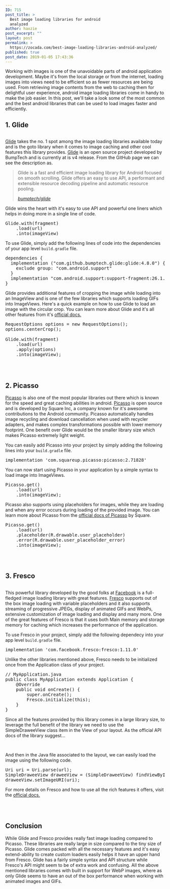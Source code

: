 ```yaml
---
ID: 715
post_title: >
  Best image loading libraries for android
  analyzed
author: haxzie
post_excerpt: ""
layout: post
permalink: >
  https://zocada.com/best-image-loading-libraries-android-analyzed/
published: true
post_date: 2019-01-05 17:43:36
---
```

<p>Working with images is one of the unavoidable parts of android application development. Maybe it's from the local storage or from the internet, loading images into views need to be efficient so as fewer resources are being used. From retrieving image contents from the web to caching them for delightful user experience, android image loading libraries come in handy to make the job easier. In this post, we'll take a look some of the most common and the best android libraries that can be used to load images faster and efficiently.</p>

<!-- wp:heading -->
<h2>1. Glide</h2>
<!-- /wp:heading -->

<!-- wp:image {"id":752} -->
<figure class="wp-block-image"><img src="https://zocada.com/wp-content/uploads/2019/01/glide_logo.png" alt="" class="wp-image-752"/></figure>
<!-- /wp:image -->

<!-- wp:paragraph -->
<p><a href="https://github.com/bumptech/glide">Glide</a> takes the no. 1 spot among the image loading libraries available today and is the <g class="gr_ gr_3 gr-alert gr_spell gr_inline_cards gr_run_anim ContextualSpelling ins-del" id="3" data-gr-id="3">goto</g> library when it comes to image caching and other cool features this library provides. <a href="https://bumptech.github.io/glide/">Glide</a> is an open source project developed by BumpTech and is currently at is v4 release. From the GitHub <g class="gr_ gr_110 gr-alert gr_gramm gr_inline_cards gr_run_anim Punctuation only-ins replaceWithoutSep" id="110" data-gr-id="110">page</g> we can see the description as.</p>
<!-- /wp:paragraph -->

<!-- wp:quote -->
<blockquote class="wp-block-quote"><p>Glide is a fast and efficient image loading library for Android focused on smooth scrolling. Glide offers an easy to use API, a performant and extensible resource decoding pipeline and automatic resource pooling.</p><cite><a href="https://bumptech.github.io/glide/">bumptech/glide</a></cite></blockquote>
<!-- /wp:quote -->

<!-- wp:paragraph -->
<p>Glide wins the heart with it's easy to use API and powerful one liners which helps in doing more in a single line of code.</p>
<!-- /wp:paragraph -->

<!-- wp:html -->
<pre class="EnlighterJSRAW" data-enlighter-language="java">Glide.with(fragment)
    .load(url)
    .into(imageView)
</pre>
<!-- /wp:html -->

<!-- wp:paragraph -->
<p>To use Glide, simply add the following lines of code into the dependencies of your app <g class="gr_ gr_4 gr-alert gr_gramm gr_inline_cards gr_disable_anim_appear Style multiReplace" id="4" data-gr-id="4">level </g><code>build.gradle</code><g class="gr_ gr_4 gr-alert gr_gramm gr_inline_cards gr_disable_anim_appear Style multiReplace" id="4" data-gr-id="4"> file</g>.</p>
<!-- /wp:paragraph -->

<!-- wp:html -->
<pre class="EnlighterJSRAW" data-enlighter-language="java">dependencies {
  implementation ("com.github.bumptech.glide:glide:4.8.0") {
    exclude group: "com.android.support"
  }
  implementation "com.android.support:support-fragment:26.1.0"
}
</pre>
<!-- /wp:html -->

<!-- wp:paragraph -->
<p>Glide provides additional features of cropping the image while loading into an ImageView and is one of the few libraries which supports loading GIFs into ImageViews. Here's a quick example on how to use Glide to load an image with the circular crop. You can learn more about Glide and it's all other features from <g class="gr_ gr_14 gr-alert gr_spell gr_inline_cards gr_run_anim ContextualSpelling multiReplace" id="14" data-gr-id="14">it's</g> <a href="https://bumptech.github.io/glide">official docs.</a></p>
<!-- /wp:paragraph -->

<!-- wp:html -->
<pre class="EnlighterJSRAW" data-enlighter-language="java">RequestOptions options = new RequestOptions();
options.centerCrop();

Glide.with(fragment)
    .load(url)
    .apply(options)
    .into(imageView);
</pre>
<!-- /wp:html -->

<!-- wp:html -->
<p><script async="" src="//pagead2.googlesyndication.com/pagead/js/adsbygoogle.js"></script><br><ins class="adsbygoogle" style="display: block; text-align: center;" data-ad-layout="in-article" data-ad-format="fluid" data-ad-client="ca-pub-7556700931518738" data-ad-slot="2974167105"></ins><br><script><br />
     (adsbygoogle = window.adsbygoogle || []).push({});<br />
</script></p>
<!-- /wp:html -->

<!-- wp:heading -->
<h2>2. Picasso</h2>
<!-- /wp:heading -->

<!-- wp:paragraph -->
<p><a href="http://square.github.io/picasso/">Picasso</a> is also one of the most popular libraries out there which <g class="gr_ gr_3 gr-alert gr_gramm gr_inline_cards gr_disable_anim_appear Grammar multiReplace" id="3" data-gr-id="3">is</g> known for the speed and great caching abilities in android. <a href="http://square.github.io/picasso/">Picasso</a> is open source and is developed by Square Inc, a company known for it's awesome contributions to the Android community. Picasso automatically handles image recycling and download cancellation when used with recycler adapters, and makes complex transformations possible with lower memory footprint. One benefit over Glide would be the smaller library size which makes Picasso extremely light weight.</p>
<!-- /wp:paragraph -->

<!-- wp:paragraph -->
<p>You can easily add Picasso into your project by simply adding the following lines into your <code>build.gradle</code> file.</p>
<!-- /wp:paragraph -->

<!-- wp:html -->
<pre class="EnlighterJSRAW" data-enlighter-language="java">implementation 'com.squareup.picasso:picasso:2.71828'</pre>
<!-- /wp:html -->

<!-- wp:paragraph -->
<p>You can now start using Picasso in your application by a simple syntax to load image into ImageViews.</p>
<!-- /wp:paragraph -->

<!-- wp:html -->
<pre class="EnlighterJSRAW" data-enlighter-language="java">Picasso.get()
    .load(url)
    .into(imageView);
</pre>
<!-- /wp:html -->

<!-- wp:paragraph -->
<p>Picasso also supports using placeholders for images, while they are loading and when any error occurs during loading of the provided image. You can learn more about Picasso from the <a href="http://square.github.io/picasso/">official docs of Picasso</a> by Square.</p>
<!-- /wp:paragraph -->

<!-- wp:html -->
<pre class="EnlighterJSRAW" data-enlighter-language="java">Picasso.get()
    .load(url)
    .placeholder(R.drawable.user_placeholder)
    .error(R.drawable.user_placeholder_error)
    .into(imageView);
</pre>
<!-- /wp:html -->

<!-- wp:html -->
<p><script async="" src="//pagead2.googlesyndication.com/pagead/js/adsbygoogle.js"></script><br><ins class="adsbygoogle" style="display: block; text-align: center;" data-ad-layout="in-article" data-ad-format="fluid" data-ad-client="ca-pub-7556700931518738" data-ad-slot="2974167105"></ins><br><script><br />
     (adsbygoogle = window.adsbygoogle || []).push({});<br />
</script></p>
<!-- /wp:html -->

<!-- wp:heading -->
<h2>3. Fresco</h2>
<!-- /wp:heading -->

<!-- wp:image {"id":767} -->
<figure class="wp-block-image"><img src="https://zocada.com/wp-content/uploads/2019/01/Screenshot_2019-01-05-Fresco-An-image-management-library--1024x305.png" alt="" class="wp-image-767"/></figure>
<!-- /wp:image -->

<!-- wp:paragraph -->
<p>This powerful library developed by the good folks at <a href="https://facebook.com">Facebook</a> is a full-fledged image loading library with great features. <a href="https://frescolib.org/">Fresco</a> supports out of the box image loading with variable placeholders and it also supports streaming of progressive JPEGs, display of animated GIFs and WebPs, extensive customization of image loading and display and many more. One of the great features of Fresco is that it uses both Main memory and storage memory for caching which increases the performance of the application.</p>
<!-- /wp:paragraph -->

<!-- wp:paragraph -->
<p>To use Fresco in your project, simply add the following <g class="gr_ gr_3 gr-alert gr_spell gr_inline_cards gr_run_anim ContextualSpelling ins-del multiReplace" id="3" data-gr-id="3">dependecy</g> into your app <g class="gr_ gr_5 gr-alert gr_gramm gr_inline_cards gr_run_anim Style multiReplace" id="5" data-gr-id="5">level </g><code>build.gradle</code><g class="gr_ gr_5 gr-alert gr_gramm gr_inline_cards gr_disable_anim_appear Style multiReplace" id="5" data-gr-id="5"> file</g>.</p>
<!-- /wp:paragraph -->

<!-- wp:html -->
<pre class="EnlighterJSRAW" data-enlighter-language="java">implementation 'com.facebook.fresco:fresco:1.11.0'</pre>
<!-- /wp:html -->

<!-- wp:paragraph -->
<p>Unlike the other libraries mentioned above, Fresco needs to be initialized once from the Application class of your project.</p>
<!-- /wp:paragraph -->

<!-- wp:html -->
<pre class="EnlighterJSRAW" data-enlighter-language="java">// MyApplication.java
public class MyApplication extends Application {
    @Override
    public void onCreate() {
        super.onCreate();
        Fresco.initialize(this);
    }
}
</pre>
<!-- /wp:html -->

<!-- wp:paragraph -->
<p>Since all the features provided by this library comes in a large library size, to leverage the full benefit of the library we need to use the SimpleDraweeView class item in the View of your layout. As the official API docs of the library suggest...</p>
<!-- /wp:paragraph -->

<!-- wp:html -->
<pre class="EnlighterJSRAW" data-enlighter-language="xml" >
<com.facebook.drawee.view.SimpleDraweeView
    android:id="@+id/my_image_view"
    android:layout_width="130dp"
    android:layout_height="130dp"
    fresco:placeholderImage="@drawable/my_drawable"
    />
</pre>
<!-- /wp:html -->

<!-- wp:paragraph -->
<p>And then in the Java file associated to the layout, we can easily load the image using the following code. </p>
<!-- /wp:paragraph -->

<!-- wp:html -->
<pre class="EnlighterJSRAW" data-enlighter-language="java">Uri uri = Uri.parse(url);
SimpleDraweeView draweeView = (SimpleDraweeView) findViewById(R.id.my_image_view);
draweeView.setImageURI(uri);
</pre>
<!-- /wp:html -->

<!-- wp:paragraph -->
<p>For more details on Fresco and how to use all the rich features it offers, visit the <a href="https://frescolib.org/docs/">official docs.</a></p>
<!-- /wp:paragraph -->

<!-- wp:html -->
<p><script async="" src="//pagead2.googlesyndication.com/pagead/js/adsbygoogle.js"></script><br><ins class="adsbygoogle" style="display: block; text-align: center;" data-ad-layout="in-article" data-ad-format="fluid" data-ad-client="ca-pub-7556700931518738" data-ad-slot="2974167105"></ins><br><script><br />
     (adsbygoogle = window.adsbygoogle || []).push({});<br />
</script></p>
<!-- /wp:html -->

<!-- wp:heading -->
<h2>Conclusion<br></h2>
<!-- /wp:heading -->

<!-- wp:paragraph -->
<p>While Glide and Fresco <g class="gr_ gr_11 gr-alert gr_gramm gr_inline_cards gr_run_anim Grammar multiReplace" id="11" data-gr-id="11">provides</g> really fast image loading compared to Picasso. These libraries are really large in size compared to the tiny size of Picasso. Glide comes packed with all the necessary features and it's easy extend-ability to create custom loaders easily helps it have an upper hand from Fresco. Glide has a fairly simple syntax and API structure while Fresco's API might seem to be of extra work and confusing. All the <g class="gr_ gr_250 gr-alert gr_spell gr_inline_cards gr_run_anim ContextualSpelling multiReplace" id="250" data-gr-id="250">above mentioned</g> libraries <g class="gr_ gr_259 gr-alert gr_gramm gr_inline_cards gr_run_anim Grammar multiReplace" id="259" data-gr-id="259">comes</g> with <g class="gr_ gr_283 gr-alert gr_spell gr_inline_cards gr_run_anim ContextualSpelling ins-del multiReplace" id="283" data-gr-id="283">built in</g> support for WebP images, <g class="gr_ gr_359 gr-alert gr_spell gr_inline_cards gr_run_anim ContextualSpelling ins-del" id="359" data-gr-id="359">where as</g> <g class="gr_ gr_445 gr-alert gr_gramm gr_inline_cards gr_run_anim Grammar only-ins replaceWithoutSep" id="445" data-gr-id="445">only</g> Glide seems to have an out of the box performance when working with animated images and GIFs.<br></p>
<!-- /wp:paragraph -->